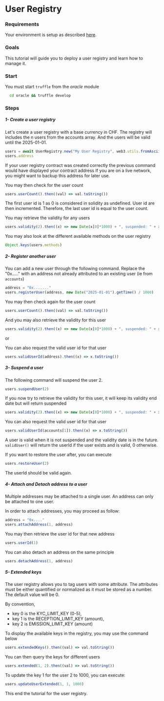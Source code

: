 
# User Registry

### Requirements

Your environment is setup as described [here](./Tutorials.md#requirements).

### Goals

This tutorial will guide you to deploy a user registry and learn how to manage it.

### Start

You must start `truffle` from the *oracle* module
```bash
  cd oracle && truffle develop
```

### Steps

##### 1- Create a user registry

Let's create a user registry with a base currency in CHF.
The registry will includes the n users from the accounts array.
And the users will be valid until the 2025-01-01.

```javascript
users = await UserRegistry.new("My User Registry", web3.utils.fromAscii("CHF"), accounts, new Date("2025-01-01").getTime() / 1000)
users.address
```

If your user registry contract was created correctly the previous command would have displayed your contract address
If you are on a live network, you might want to backup this address for later use.

You may then check for the user count
```javascript
users.userCount().then((val) => val.toString())
```

The first user id is 1 as 0 is considered in solidity as undefined.
User id are then incremented. Therefore, the last user id is equal to the user count.

You may retrieve the validity for any users
```javascript
users.validity(2).then((x) => new Date(x[0]*1000) + ", suspended: " + x[1])
```

You may also look at the different available methods on the user registry
```javascript
Object.keys(users.methods)
```

##### 2- Register another user

You can add a new user through the following command. Replace the "0x....." with an address not already attributed to an existing user (ie from ```accounts```)
```javascript
address = "0x......."
users.registerUser(address, new Date("2025-01-01").getTime() / 1000)
```

You may then check again for the user count
```javascript
users.userCount().then((val) => val.toString())
```

And you may also retrieve the validity for this user
```javascript
users.validity(2).then((x) => new Date(x[0]*1000) + ", suspended: " + x[1])
```

or 

You can also request the valid user id for that user
```javascript
users.validUserId(address).then((x) => x.toString())
```

##### 3- Suspend a user

The following command will suspend the user 2.
```javascript
users.suspendUser(2)
```
If you now try to retrieve the validity for this user, it will keep its validity end date but will return suspended
```javascript
users.validity(2).then((x) => new Date(x[0]*1000) + ", suspended: " + x[1])
```

You can also request the valid user id for that user
```javascript
users.validUserId(accounts[1]).then((x) => x.toString())
```
A user is valid when it is not suspended and the validity date is in the future.
`validUser()` will return the userId if the user exists and is valid, 0 otherwise.

If you want to restore the user after, you can execute
```javascript
users.restoreUser(2)
```

The userId should be valid again.

##### 4- Attach and Detach address to a user

Multiple addresses may be attached to a single user.
An address can only be attached to one user.

In order to attach addresses, you may proceed as follow:
```javascript
address = "0x...."
users.attachAddress(1, address)
```

You may then retrieve the user id for that new address
```javascript
users.userId(1)
```

You can also detach an address on the same principle
```javascript
users.detachAddress(1, address)
```

##### 5- Extended keys

The user registry allows you to tag users with some attribute.
The attributes must be either quantified or normalized as it must be stored as a number.
The default value will be 0.

By convention,
- key 0 is the KYC_LIMIT_KEY (0-5),
- key 1 is the RECEPTION_LIMIT_KEY (amount),
- key 2 is EMISSION_LIMIT_KEY (amount)

To display the available keys in the registry, you may use the command below
```javascript
users.extendedKeys().then((val) => val.toString())
```

You can then query the keys for different users
```javascript
users.extended(1, 2).then((val) => val.toString())
```

To update the key 1 for the user 2 to 1000, you can execute:
```javascript
users.updateUserExtended(1, 1, 1000)
```

This end the tutorial for the user registry.
